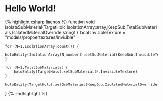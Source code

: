 # Hello World!

{% highlight csharp linenos %}
function void isolateSubMaterial(TargetHolo,IsolationArray:array,KeepSub,TotalSubMaterials,IsolatedMaterialOverride:string) {
    local InvisibleTexture = "models/proppertextures/invisible"

    for (N=1,IsolationArray:count()) {
        holoEntity(IsolationArray[N,number]):setSubMaterial(KeepSub,InvisibleTexture)
    }

    for (N=1,TotalSubMaterials) {
        holoEntity(TargetHolo):setSubMaterial(N,InvisibleTexture)
    }

    holoEntity(TargetHolo):setSubMaterial(KeepSub,IsolatedMaterialOverride)
} 
{% endhighlight %}
